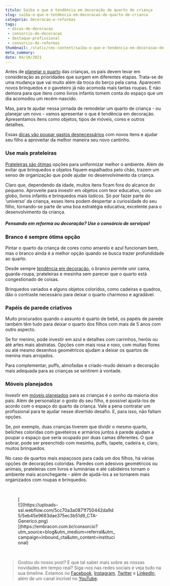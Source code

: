 ```yaml
---
titulo: Saiba o que é tendência em decoração de quarto de criança
slug: saiba-o-que-e-tendencia-em-decoracao-de-quarto-de-crianca
categoria: decoracao-e-reformas
tags:
 - dicas-de-decoracao
 - consorcio-de-decoracao
 - destaque-profissional
 - consorcio-de-reformas
thumbnail: /static/cms-content/saiba-o-que-e-tendencia-em-decoracao-de-quarto-de-crianca.jpg
meta_summary: 
date: 04/10/2021
---
```

Antes de [planejar o quarto](https://www.embracon.com.br/blog/saiba-o-que-e-tendencia-em-decoracao-de-quarto-de-casal) das crianças, os pais devem levar em consideração as prioridades que surgem em diferentes etapas. Trata-se de uma mudança que vai muito além da troca do berço pela cama. Aparecem novos brinquedos e o gaveteiro já não acomoda mais tantas roupas. E não demora para que itens como livros infantis tomem conta do espaço que um dia acomodou um recém-nascido.

Mas, para te ajudar nessa jornada de remodelar um quarto de criança - ou planejar um novo - vamos apresentar o que é tendência em decoração. Apresentamos itens como objetos, tipos de móveis, cores e outros detalhes.

Essas [dicas vão poupar gastos desnecessários](https://www.embracon.com.br/blog/6-ideias-criativas-para-decorar-gastando-pouco) com novos itens e ajudar seu filho a aproveitar da melhor maneira seu novo cantinho.

### Use mais prateleiras

[Prateleiras são ótimas](https://www.embracon.com.br/blog/como-usar-prateleiras-na-decoracao-da-casa) opções para uniformizar melhor o ambiente. Além de evitar que brinquedos e objetos fiquem espalhados pelo chão, trazem um senso de organização que pode ajudar no desenvolvimento da criança.

Claro que, dependendo da idade, muitos itens ficam fora do alcance do pequeno. Aproveite para investir em objetos com teor educativo, como um globo, livros infantis e brinquedos mais lúdicos. Só por fazer parte do ‘universo’ da criança, esses itens podem despertar a curiosidade do seu filho, tornando-se parte de uma boa estratégia educativa, excelente para o desenvolvimento da criança.

##### **Pensando em reforma ou decoração? Use o consórcio de serviços!**

### Branco é sempre ótima opção

Pintar o quarto da criança de cores como amarelo e azul funcionam bem, mas o branco ainda é a melhor opção quando se busca trazer profundidade ao quarto.

Desde sempre [tendência em decoração](https://www.embracon.com.br/blog/6-ideias-criativas-para-decorar-gastando-pouco), o branco permite unir cama, guarda-roupa, prateleiras e mesinha sem parecer que o quarto está congestionado de coisas.

Brinquedos variados e alguns objetos coloridos, como cadeiras e quadros, dão o contraste necessário para deixar o quarto charmoso e agradável.

### Papéis de parede criativos

Muito procurados quando o assunto é quarto de bebê, os papéis de parede também têm tudo para deixar o quarto dos filhos com mais de 5 anos com outro aspecto.

Se for menino, pode investir em azul e detalhes com carrinhos, heróis ou até artes mais abstratas. Opções com mais rosa e roxo, com muitas flores ou até mesmo desenhos geométricos ajudam a deixar os quartos de menina mais arrojados.

Para complementar, puffs, almofadas e criado-mudo deixam a decoração mais adequada para as crianças se sentirem à vontade.

### Móveis planejados

Investir em [móveis planejados](https://www.embracon.com.br/blog/armarios-planejados-como-usa-los-na-decoracao-e-quais-sao-as-vantagens) para as crianças é o sonho da maioria dos pais. Além de personalizar o gosto do seu filho, é possível ajustá-los de acordo com o espaço do quarto da criança. Vale a pena contratar um profissional para te ajudar nesse divertido desafio. E, para isso, não faltam opções.

Se, por exemplo, duas crianças tiverem que dividir o mesmo quarto, beliches coloridas com gaveteiros e armários juntos à parede ajudam a poupar o espaço que seria ocupado por duas camas diferentes. O que sobrar, pode ser preenchido com mesinha, puffs, tapete, cadeira e, claro, muitos brinquedos.

No caso de quartos mais espaçosos para cada um dos filhos, há várias opções de decorações coloridas. Paredes com adesivos geométricos ou animais, prateleiras com livros e luminárias e até cabideiros tornam o ambiente mais aconchegante - além de ajudá-los a se tornarem mais organizados com roupas e brinquedos.

‍

<figure class="w-richtext-figure-type-image w-richtext-align-center" style="max-width:310px">[<div>![](https://uploads-ssl.webflow.com/5cc70a3a0871f750442da9d5/5eb45e9683dae375ec3b51d9_CTA-Generico.png)</div>](https://embracon.com.br/consorcio?utm_source=blog&utm_medium=referral&utm_campaign=inbound_cta&utm_content=institucional)</figure>‍

> Gostou do nosso post? E que tal saber mais sobre as nossas novidades em tempo real? Siga-nos nas redes sociais e veja tudo na sua timeline. Estamos no [Facebook](https://www.facebook.com/embracon/), [Instagram](https://www.instagram.com/embraconoficial/), [Twitter](https://twitter.com/embracon) e [LinkedIn](https://www.linkedin.com/company/1018875/), além de um canal incrível no [YouTube](https://www.youtube.com/channel/UCL-Y0mv9zc73Iek48NLUBzQ).

‍
